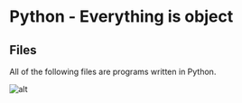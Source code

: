 # Python - Everything is object

## Files

All of the following files are programs written in Python.

![alt](https://geps.dev/progress/00)
